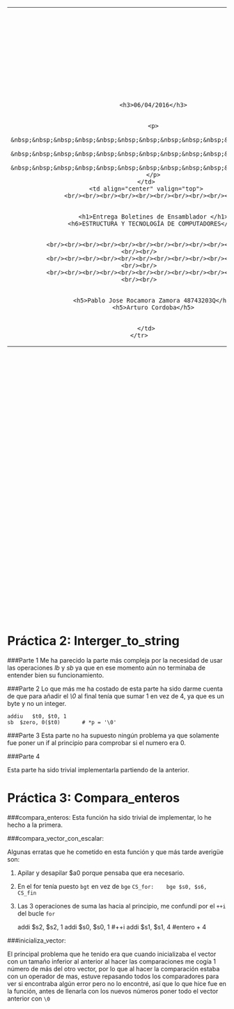 
<table width="955" height="1396">
	<tr>
		<td align="center" valign="top" style="background-image:url(http://s14.postimg.org/qzrysxvm9/portada1.png); background-size:cover; background-repeat:no-repeat; width:393;">
			<br/><br/><br/><br/><br/><br/><br/><br/><br/><br/>
			
			
			<h3>06/04/2016</h3>
			
			
			<p>
			    &nbsp;&nbsp;&nbsp;&nbsp;&nbsp;&nbsp;&nbsp;&nbsp;&nbsp;&nbsp;&nbsp;&nbsp;
			    &nbsp;&nbsp;&nbsp;&nbsp;&nbsp;&nbsp;&nbsp;&nbsp;&nbsp;&nbsp;&nbsp;&nbsp;
			    &nbsp;&nbsp;&nbsp;&nbsp;&nbsp;&nbsp;&nbsp;&nbsp;&nbsp;&nbsp;&nbsp;&nbsp;
			</p>
		</td>
		<td align="center" valign="top">
			<br/><br/><br/><br/><br/><br/><br/><br/><br/><br/>
			
			
			<h1>Entrega Boletines de Ensamblador </h1>
			<h6>ESTRUCTURA Y TECNOLOGÍA DE COMPUTADORES</h6>
			
			
			<br/><br/><br/><br/><br/><br/><br/><br/><br/><br/><br/><br/><br/><br/>
			<br/><br/><br/><br/><br/><br/><br/><br/><br/><br/><br/><br/><br/><br/>
			<br/><br/><br/><br/><br/><br/><br/><br/><br/><br/><br/><br/><br/><br/>
			
			
			<h5>Pablo Jose Rocamora Zamora 48743203Q</h5>
			<h5>Arturo Cordoba</h5>
			
			
		</td>
	</tr>
</table>



# Práctica 2: Interger_to_string

###Parte 1
Me ha parecido la parte más compleja por la necesidad de usar las operaciones *lb* y *sb* ya que en ese momento aún no terminaba de entender bien su funcionamiento.


###Parte 2
Lo que más me ha costado de esta parte ha sido darme cuenta de que para añadir el *\0* al final tenía que sumar 1 en vez de 4, ya que es un byte y no un integer.

	addiu	$t0, $t0, 1
	sb	$zero, 0($t0)		# *p = '\0'


###Parte 3
Esta parte no ha supuesto ningún problema ya que solamente fue poner un if al principio para comprobar si el numero era 0.


###Parte 4

Esta parte ha sido trivial implementarla partiendo de la anterior.




# Práctica 3: Compara_enteros

###compara_enteros:
Esta función ha sido trivial de implementar, lo he hecho a la primera.




###compara_vector_con_escalar:

Algunas erratas que he cometido en esta función y que más tarde averigüe son:
1. Apilar y desapilar $a0 porque pensaba que era necesario.
2. En el for tenía puesto `bgt` en vez de `bge`
`CS_for:	bge	$s0, $s6, CS_fin`
3. Las 3 operaciones de suma las hacia al principio, me confundí por el `++i` del bucle `for`
	
	addi	$s2, $s2, 1
	addi	$s0, $s0, 1	#++i
	addi	$s1, $s1, 4	#entero + 4
	

###inicializa_vector:

El principal problema que he tenido era que cuando inicializaba el vector con un tamaño inferior al anterior al hacer las comparaciones me cogía 1 número de más del otro vector, por lo que al hacer la comparación estaba con un operador de mas, estuve repasando todos los comparadores para ver si encontraba algún error pero no lo encontré, así que lo que hice fue en la función, antes de llenarla con los nuevos números poner todo el vector anterior con `\0`


